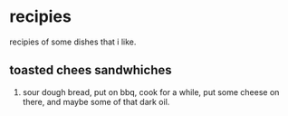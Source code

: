 recipies
========

recipies of some dishes that i like.


toasted chees sandwhiches
--

  1. sour dough bread, put on bbq, cook for a while, put some cheese on there, and maybe some of that dark oil.
